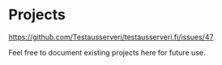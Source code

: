 # Projects

https://github.com/Testausserveri/testausserveri.fi/issues/47

Feel free to document existing projects here for future use.